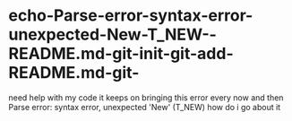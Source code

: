 # echo-Parse-error-syntax-error-unexpected-New-T_NEW--README.md-git-init-git-add-README.md-git-
need help with my code it keeps on bringing this error every now and then Parse error: syntax error, unexpected 'New' (T_NEW) how do i go about it                
